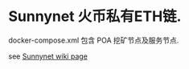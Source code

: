 # Sunnynet 火币私有ETH链.

docker-compose.xml 包含 POA 挖矿节点及服务节点.

see [Sunnynet wiki page](http://phabricator.huobidev.com/w/%E7%BB%84%E7%BB%87%E8%B5%84%E4%BA%A7/%E7%A0%94%E5%8F%91%E4%B8%AD%E5%BF%83/cryptoware/sunnynet/
)
